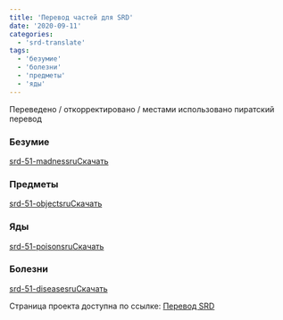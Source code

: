 ```yaml
---
title: 'Перевод частей для SRD'
date: '2020-09-11'
categories:
  - 'srd-translate'
tags:
  - 'безумие'
  - 'болезни'
  - 'предметы'
  - 'яды'
---
```


Переведено / откорректировано / местами использовано пиратский перевод

### Безумие

[srd-51-madnessru](https://cyborgsandmages.files.wordpress.com/2020/09/srd-51-madnessru.docx)[Скачать](https://cyborgsandmages.files.wordpress.com/2020/09/srd-51-madnessru.docx)

### Предметы

[srd-51-objectsru](https://cyborgsandmages.files.wordpress.com/2020/09/srd-51-objectsru.docx)[Скачать](https://cyborgsandmages.files.wordpress.com/2020/09/srd-51-objectsru.docx)

### Яды

[srd-51-poisonsru](https://cyborgsandmages.files.wordpress.com/2020/09/srd-51-poisonsru.docx)[Скачать](https://cyborgsandmages.files.wordpress.com/2020/09/srd-51-poisonsru.docx)

### Болезни

[srd-51-diseasesru](https://cyborgsandmages.files.wordpress.com/2020/09/srd-51-diseasesru.docx)[Скачать](https://cyborgsandmages.files.wordpress.com/2020/09/srd-51-diseasesru.docx)

Страница проекта доступна по ссылке: [Перевод SRD](https://cyborgsandmages.wordpress.com/srd-translate-rus/)

